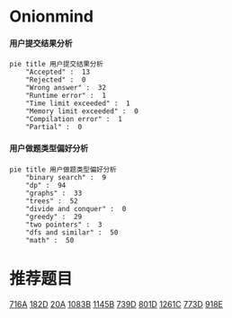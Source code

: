 # Onionmind

<!-- tabs:start -->



#### **用户提交结果分析**

```mermaid
pie title 用户提交结果分析
    "Accepted" :  13
    "Rejected" :  0
    "Wrong answer" :  32
    "Runtime error" :  1
    "Time limit exceeded" :  1
    "Memory limit exceeded" :  0
    "Compilation error" :  1
    "Partial" :  0
```

#### **用户做题类型偏好分析**

```mermaid
pie title 用户做题类型偏好分析
    "binary search" :  9
    "dp" :  94
    "graphs" :  33
    "trees" :  52
    "divide and conquer" :  0
    "greedy" :  29
    "two pointers" :  3
    "dfs and similar" :  50
    "math" :  50
```



<!-- tabs:end -->
# 推荐题目
[716A](https://codeforces.com/contest/716/problem/A)
[182D](https://codeforces.com/contest/182/problem/D)
[20A](https://codeforces.com/contest/20/problem/A)
[1083B](https://codeforces.com/contest/1083/problem/B)
[1145B](https://codeforces.com/contest/1145/problem/B)
[739D](https://codeforces.com/contest/739/problem/D)
[801D](https://codeforces.com/contest/801/problem/D)
[1261C](https://codeforces.com/contest/1261/problem/C)
[773D](https://codeforces.com/contest/773/problem/D)
[918E](https://codeforces.com/contest/918/problem/E)
